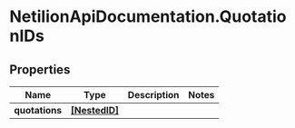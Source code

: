 # NetilionApiDocumentation.QuotationIDs

## Properties
Name | Type | Description | Notes
------------ | ------------- | ------------- | -------------
**quotations** | [**[NestedID]**](NestedID.md) |  | 
